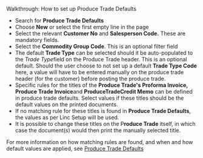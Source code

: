 Walkthrough: How to set up Produce Trade Defaults

* Search for **Produce Trade Defaults**
* Choose **New** or select the first empty line in the page
* Select the relevant **Customer No** and **Salesperson Code.** These are mandatory fields.
* Select the **Commodity Group Code**. This is an optional filter field
* The default **Trade Type** can be selected should it be auto-populated to the *Trade Type*field on the Produce Trade header. This is an optional default. Should the user choose to not set up a default **Trade Type Code** here, a value will have to be entered manually on the produce trade header (for the customer) before posting the produce trade.
* Specific rules for the titles of the **Produce Trade's Proforma Invoice, Produce Trade Invoice**and **Produce****Trade****Credit Memo** can be defined in produce trade defaults. Select values if these titles should be the default values on the printed documents.
* If no matching rule for these titles is found in **Produce Trade Defaults**, the values as per Linc Setup will be used.
* It is possible to change these titles on the P**roduce Trade** itself, in which case the document(s) would then print the manually selected title.

  


For more information on how matching rules are found, and when and how default values are applied, see [Produce Trade Defaults](https://linc.freshdesk.com/en/support/solutions/articles/8000097808)  


